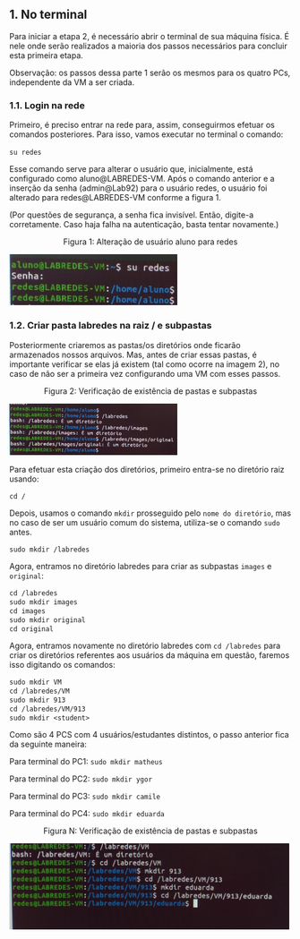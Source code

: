 ## 1.   No terminal

Para iniciar a etapa 2, é necessário abrir o terminal de sua máquina física. É nele onde serão realizados a maioria dos passos necessários para concluir esta primeira etapa. 

Observação: os passos dessa parte 1 serão os mesmos para os quatro PCs, independente da VM a ser criada. 

### 1.1. Login na rede

Primeiro, é preciso entrar na rede para, assim, conseguirmos efetuar os comandos posteriores. Para isso, vamos executar no terminal o comando: 

``su redes``

Esse comando serve para alterar o usuário que, inicialmente, está configurado como aluno@LABREDES-VM. Após o comando anterior e a inserção da senha (admin@Lab92) para o usuário redes, o usuário foi alterado para redes@LABREDES-VM conforme a figura 1.  

(Por questões de segurança, a senha fica invisível. Então, digite-a corretamente. Caso haja falha na autenticação, basta tentar novamente.)

<p><center> Figura 1: Alteração de usuário aluno para redes</center></p>   
   <img src="figures/alteracaoUsuario.jpg" alt=""
    title="Figura 1: Alteração de usuário" width="300" height="auto"/>

### 1.2. Criar pasta labredes na raiz / e subpastas

Posteriormente criaremos as pastas/os diretórios onde ficarão armazenados nossos arquivos. Mas, antes de criar essas pastas, é importante verificar se elas já existem (tal como ocorre na imagem 2), no caso de não ser a primeira vez configurando uma VM com esses passos.

<p><center> Figura 2: Verificação de existência de pastas e subpastas</center></p>   
   <img src="figures/verificacaoExistenciaDiretorios.jpg" alt=""
    title="Figura 2: Verificacao-Existencia-Diretorios" width="300" height="auto"/>

Para efetuar esta criação dos diretórios, primeiro entra-se no diretório raiz usando:


```shell
cd /
```

Depois, usamos o comando ``mkdir`` prosseguido pelo ``nome do diretório``, mas no caso de ser um usuário comum do sistema, utiliza-se o comando ``sudo`` antes. 


```shell
sudo mkdir /labredes
```

Agora, entramos no diretório labredes para criar as subpastas ``images`` e ``original``:


```shell
cd /labredes
sudo mkdir images
cd images
sudo mkdir original
cd original
```

Agora, entramos novamente no diretório labredes com ``cd /labredes`` para criar os diretórios referentes aos usuários da máquina em questão, faremos isso digitando os comandos: 


```shell
sudo mkdir VM
cd /labredes/VM
sudo mkdir 913 
cd /labredes/VM/913
sudo mkdir <student>
```

Como são 4 PCS com 4 usuários/estudantes distintos, o passo anterior fica da seguinte maneira:


Para terminal do PC1: ```sudo mkdir matheus ```

Para terminal do PC2: ```sudo mkdir ygor ```

Para terminal do PC3: ```sudo mkdir camile ```

Para terminal do PC4: ```sudo mkdir eduarda ```

<p><center> Figura N: Verificação de existência de pastas e subpastas</center></p>   
   <img src="figures/criacaoPastaAluno4.jpg" alt=""
    title="Figura N: Pasta-Eduarda" width="500" height="auto"/>
